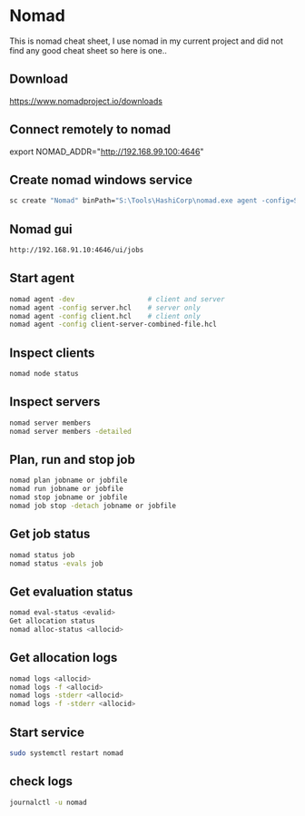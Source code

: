 # Nomad

This is nomad cheat sheet, I use nomad in my current project and did not find any good cheat sheet so here is one..

## Download

https://www.nomadproject.io/downloads

## Connect remotely to nomad

export NOMAD_ADDR="http://192.168.99.100:4646"

## Create nomad windows service
```bash
sc create "Nomad" binPath="S:\Tools\HashiCorp\nomad.exe agent -config=S:\Tools\HashiCorp\configs\client-server-combined-file.hcl start= auto
```

## Nomad gui
```bash
http://192.168.91.10:4646/ui/jobs
```

## Start agent
```bash
nomad agent -dev                  # client and server
nomad agent -config server.hcl    # server only
nomad agent -config client.hcl    # client only
nomad agent -config client-server-combined-file.hcl
```

## Inspect clients
```bash
nomad node status
```
## Inspect servers
```bash
nomad server members
nomad server members -detailed
```
## Plan, run and stop job
```bash
nomad plan jobname or jobfile
nomad run jobname or jobfile
nomad stop jobname or jobfile
nomad job stop -detach jobname or jobfile
```
## Get job status
```bash
nomad status job
nomad status -evals job
```
## Get evaluation status
```bash
nomad eval-status <evalid>
Get allocation status
nomad alloc-status <allocid>
```
## Get allocation logs
```bash
nomad logs <allocid>
nomad logs -f <allocid>
nomad logs -stderr <allocid>
nomad logs -f -stderr <allocid>
```
## Start service
```bash
sudo systemctl restart nomad
```
## check logs
```bash
journalctl -u nomad
```
